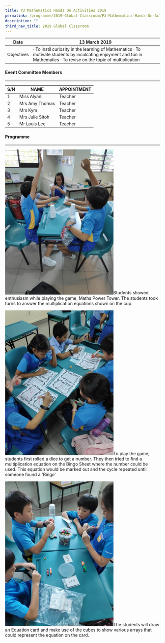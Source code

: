 ```yaml
---
title: P3 Mathematics Hands On Activities 2019
permalink: /programme/2019-Global-Classroom/P3-Mathematics-Hands-On-Activities-2019/
description: ""
third_nav_title: 2019 Global Classroom
---
```

| Date | 13 March 2019 |
|---|---|
| Objectives | ·       To instil curiosity in the learning of Mathematics ·       To motivate students by inculcating enjoyment and fun in Mathematics ·       To revise on the topic of multiplication |

#### Event Committee Members
-----------------------

| S/N | NAME | APPOINTMENT |
|---|---|---|
| 1 | Miss Alyani | Teacher |
| 2 | Mrs Amy Thomas | Teacher |
| 3 | Mrs Kym | Teacher |
| 4 | Mrs Julie Sitoh | Teacher |
| 5 | Mr Louis Lee | Teacher |

#### Programme
---------

<img style="width:70%;height:50%" src="/images/Programme/Global%20Classroom/2019%20Global%20Classroom/P3%20Mathematics%20Activities%202019/31.jpg">Students showed enthusiasm while playing the game, Maths Power Tower. The students took turns to answer the multiplication equations shown on the cup.

<img style="width:70%;height:50%" src="/images/Programme/Global%20Classroom/2019%20Global%20Classroom/P3%20Mathematics%20Activities%202019/32.jpg">To play the game, students first rolled a dice to get a number. They then tried to find a multiplication equation on the Bingo Sheet where the number could be used. This equation would be marked out and the cycle repeated until someone found a 'Bingo'

<img style="width:70%;height:50%" src="/images/Programme/Global%20Classroom/2019%20Global%20Classroom/P3%20Mathematics%20Activities%202019/33.jpg">The students will draw an Equation card and make use of the cubes to show various arrays that could represent the equation on the card.